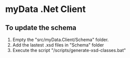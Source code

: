 ﻿# myData .Net Client

## To update the schema

1. Empty the "src/myData.Client/Schema" folder.
2. Add the lastest .xsd files in "Schema" folder
3. Execute the script "/scripts/generate-xsd-classes.bat"
